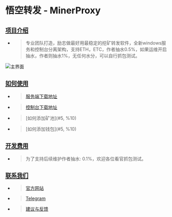# 悟空转发 - MinerProxy
## [`项目介绍`](#5.%20列表)

- >专业团队打造，励志做最好用最稳定的挖矿转发软件，全新windows服务和控制台分离架构，支持ETH，ETC，作者抽水0.5%，如果运维开启抽水，作者则抽水1%，无任何水分，可以自行抓包测试。

![主界面](http://https://github.com/wukongminer/MinerProxy/blob/main/主界面.png)

## [`如何使用`](#5.%20列表)
- > [服务端下载地址](http:/www.baidu.com)
- > [控制台下载地址](https://www.baidu.com)
- > [如何添加矿池](#5, %10)
- > [如何添加钱包](#5, %10)

## [`开发费用`](#5.%20列表)
- > 为了支持后续维护作者抽水: 0.1%，欢迎各位看官抓包测试。

## [`联系我们`](#5.%20列表)
- > [官方网站](http://www.wkzf.org)
- > [Telegram](https://)
- > [建议与反馈](https://github.com/wukongminer/MinerProxy/issues)


